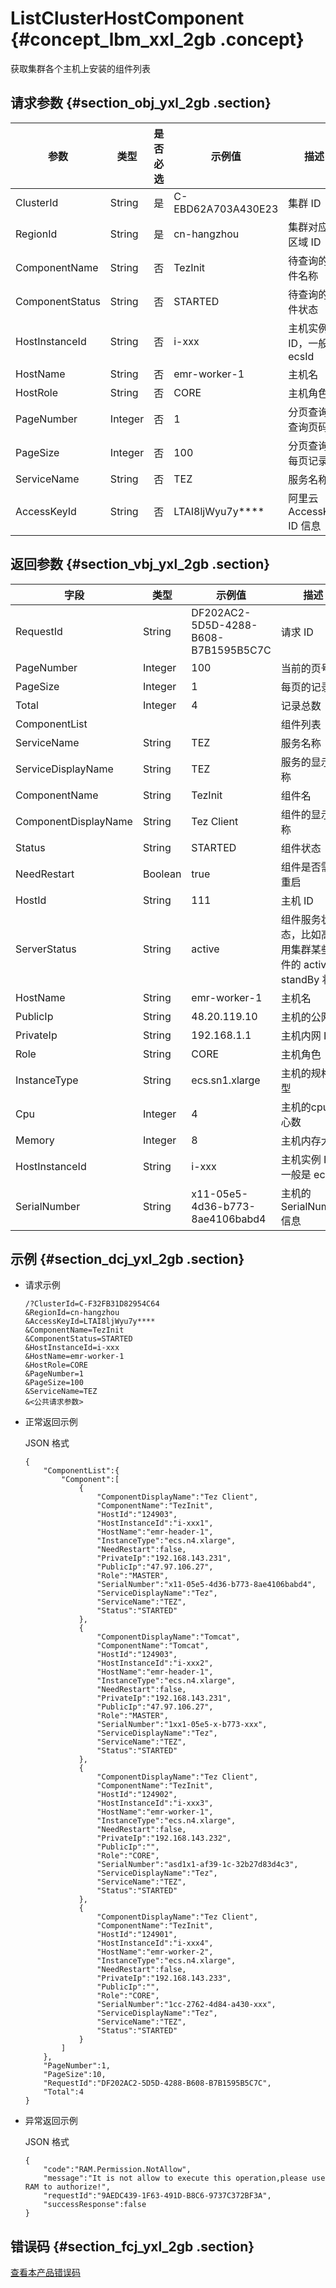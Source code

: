 # ListClusterHostComponent {#concept_lbm_xxl_2gb .concept}

获取集群各个主机上安装的组件列表

## 请求参数 {#section_obj_yxl_2gb .section}

|参数|类型|是否必选|示例值|描述|
|--|--|----|---|--|
|ClusterId|String|是|C-EBD62A703A430E23|集群 ID|
|RegionId|String|是|cn-hangzhou|集群对应的区域 ID|
|ComponentName|String|否|TezInit|待查询的组件名称|
|ComponentStatus|String|否|STARTED|待查询的组件状态|
|HostInstanceId|String|否|i-xxx|主机实例 ID，一般是 ecsId|
|HostName|String|否|emr-worker-1|主机名|
|HostRole|String|否|CORE|主机角色|
|PageNumber|Integer|否|1|分页查询的查询页码|
|PageSize|Integer|否|100|分页查询的每页记录数|
|ServiceName|String|否|TEZ|服务名称|
|AccessKeyId|String|否|LTAI8ljWyu7y\*\*\*\*|阿里云 AccessKey ID 信息|

## 返回参数 {#section_vbj_yxl_2gb .section}

|字段|类型|示例值|描述|
|--|--|---|--|
|RequestId|String|DF202AC2-5D5D-4288-B608-B7B1595B5C7C|请求 ID|
|PageNumber|Integer|100|当前的页号|
|PageSize|Integer|1|每页的记录数|
|Total|Integer|4|记录总数|
|ComponentList| | |组件列表|
|ServiceName|String|TEZ|服务名称|
|ServiceDisplayName|String|TEZ|服务的显示名称|
|ComponentName|String|TezInit|组件名|
|ComponentDisplayName|String|Tez Client|组件的显示名称|
|Status|String|STARTED|组件状态|
|NeedRestart|Boolean|true|组件是否需要重启|
|HostId|String|111|主机 ID|
|ServerStatus|String|active|组件服务状态，比如高可用集群某些组件的 active 和standBy 状态|
|HostName|String|emr-worker-1|主机名|
|PublicIp|String|48.20.119.10|主机的公网 IP|
|PrivateIp|String|192.168.1.1|主机内网 IP|
|Role|String|CORE|主机角色|
|InstanceType|String|ecs.sn1.xlarge|主机的规格类型|
|Cpu|Integer|4|主机的cpu核心数|
|Memory|Integer|8|主机内存大小|
|HostInstanceId|String|i-xxx|主机实例 ID，一般是 ecsID|
|SerialNumber|String|x11-05e5-4d36-b773-8ae4106babd4|主机的 SerialNumber 信息|

## 示例 {#section_dcj_yxl_2gb .section}

-   请求示例

    ```
    /?ClusterId=C-F32FB31D82954C64
    &RegionId=cn-hangzhou
    &AccessKeyId=LTAI8ljWyu7y****
    &ComponentName=TezInit
    &ComponentStatus=STARTED
    &HostInstanceId=i-xxx
    &HostName=emr-worker-1
    &HostRole=CORE
    &PageNumber=1
    &PageSize=100
    &ServiceName=TEZ
    &<公共请求参数>
    ```

-   正常返回示例

    JSON 格式

    ```
    {
    	"ComponentList":{
    		"Component":[
    			{
    				"ComponentDisplayName":"Tez Client",
    				"ComponentName":"TezInit",
    				"HostId":"124903",
    				"HostInstanceId":"i-xxx1",
    				"HostName":"emr-header-1",
    				"InstanceType":"ecs.n4.xlarge",
    				"NeedRestart":false,
    				"PrivateIp":"192.168.143.231",
    				"PublicIp":"47.97.106.27",
    				"Role":"MASTER",
    				"SerialNumber":"x11-05e5-4d36-b773-8ae4106babd4",
    				"ServiceDisplayName":"Tez",
    				"ServiceName":"TEZ",
    				"Status":"STARTED"
    			},
    			{
    				"ComponentDisplayName":"Tomcat",
    				"ComponentName":"Tomcat",
    				"HostId":"124903",
    				"HostInstanceId":"i-xxx2",
    				"HostName":"emr-header-1",
    				"InstanceType":"ecs.n4.xlarge",
    				"NeedRestart":false,
    				"PrivateIp":"192.168.143.231",
    				"PublicIp":"47.97.106.27",
    				"Role":"MASTER",
    				"SerialNumber":"1xx1-05e5-x-b773-xxx",
    				"ServiceDisplayName":"Tez",
    				"ServiceName":"TEZ",
    				"Status":"STARTED"
    			},
    			{
    				"ComponentDisplayName":"Tez Client",
    				"ComponentName":"TezInit",
    				"HostId":"124902",
    				"HostInstanceId":"i-xxx3",
    				"HostName":"emr-worker-1",
    				"InstanceType":"ecs.n4.xlarge",
    				"NeedRestart":false,
    				"PrivateIp":"192.168.143.232",
    				"PublicIp":"",
    				"Role":"CORE",
    				"SerialNumber":"asd1x1-af39-1c-32b27d83d4c3",
    				"ServiceDisplayName":"Tez",
    				"ServiceName":"TEZ",
    				"Status":"STARTED"
    			},
    			{
    				"ComponentDisplayName":"Tez Client",
    				"ComponentName":"TezInit",
    				"HostId":"124901",
    				"HostInstanceId":"i-xxx4",
    				"HostName":"emr-worker-2",
    				"InstanceType":"ecs.n4.xlarge",
    				"NeedRestart":false,
    				"PrivateIp":"192.168.143.233",
    				"PublicIp":"",
    				"Role":"CORE",
    				"SerialNumber":"1cc-2762-4d84-a430-xxx",
    				"ServiceDisplayName":"Tez",
    				"ServiceName":"TEZ",
    				"Status":"STARTED"
    			}
    		]
    	},
    	"PageNumber":1,
    	"PageSize":10,
    	"RequestId":"DF202AC2-5D5D-4288-B608-B7B1595B5C7C",
    	"Total":4
    }
    ```

-   异常返回示例

    JSON 格式

    ```
    {
    	"code":"RAM.Permission.NotAllow",
    	"message":"It is not allow to execute this operation,please use RAM to authorize!",
    	"requestId":"9AEDC439-1F63-491D-B8C6-9737C372BF3A",
    	"successResponse":false
    }
    ```


## 错误码 {#section_fcj_yxl_2gb .section}

[查看本产品错误码](https://error-center.alibabacloud.com/status/product/Emr)

